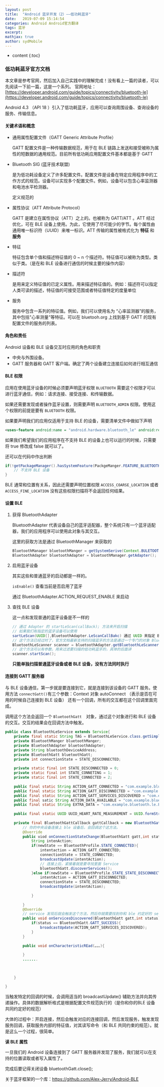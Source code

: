 ```yaml
---
layout: post
title:  "Android 蓝牙开发（2）——低功耗蓝牙"
date:   2019-07-09 15:14:54
categories: Android Android官方翻译 
tags: 蓝牙
excerpt: 
mathjax: true
author: sydMobile
---
```

* content
{:toc}














### 低功耗蓝牙官方文档
本文章是参考官网，然后加入自己实践中的理解完成！没有看上一篇的读者，可以先阅读一下前一篇，这是一个系列。
官网地址：[https://developer.android.com/guide/topics/connectivity/bluetooth-le](https://developer.android.com/guide/topics/connectivity/bluetooth-le)

Android 4.3 （API 18 ）引入了低功耗蓝牙，应用可以查询周围设备、查询设备的服务、传输信息。

#### 关键术语和概念

- 通用属性配置文件（GATT Generic Attribute Profile）

  GATT 配置文件是一种传输数据规范，用于在 BLE 链路上发送和接受被称为属性的短数据的通用规范。目前所有低功耗应用配置文件基本都是基于 GATT

- Bluetooth SIG (蓝牙技术联盟)

  是为低功耗设备定义了许多配置文件。配置文件是设备在特定应用程序中的工作方式的规范。设备可以实现多个配置文件。例如，设备可以包含心率监测器和电池水平检测器。

  定义规范的

- 属性协议（ATT Attribute Protocol）

  GATT 是建立在属性协议（ATT）之上的。也被称为 GATT/ATT 。ATT 经过优化，可在 BLE 设备上使用。为此，它使用了尽可能少的字节。每个属性由通用唯一标识符（UUID）来唯一标识。ATT 传输的属性被格式化为 **特征** 和 **服务**

- 特征

  特征包含单个值和描述特征值的 0 ~ n 个描述符。特征值可以被称为类型。类似于类。（是在和 BLE 设备进行通信的时候主要的操作内容）

- 描述符

  是用来定义特征值的已定义属性。用来描述特征值的。例如：描述符可以指定人类可读的描述，特征值的可接受范围或者特征值特定的度量单位

- 服务

  服务中包含一系列的特征值。例如，我们可以使用名为 “心率监测器”的服务，其中包括"心率测量"等特征。可以在 bluetooh.org 上找到基于 GATT 的现有配置文件的服务的列表。

#### 角色和责任

Android 设备和 BLE 设备交互时应用的角色和职责

- 中央与外围设备。
- GATT 服务器和 GATT 客户端。确定了两个设备建立连接后如何进行相互通信



#### BLE 权限

应用在使用蓝牙设备的时候必须要声明蓝牙权限 `BLUETOOTH` 需要这个权限才可以进行蓝牙通信，例如：请求连接、接受连接、和传输数据。

如果还需要发现或者操作蓝牙设置，则需要声明 `BLUETOOTH_ADMIN` 权限。使用这个权限的前提是要有 `BLUETOOTH` 权限。

如果要声明我们的应用仅适用于支持 BLE 的设备，需要清单文件中做如下声明

```xml
<uses-feature android:name = "android.hardware.bluetooth_le" android:required = true />
```

如果我们希望我们的应用程序在不支持 BLE 的设备上也可以运行的时候，只需要将 true 修改成 false 就可以了。

还可以在代码中作出判断

```java 
if(!getPackageManager().hasSystemFeature(PackgeManger.FEATURE_BLUETOOTH_LE)){
    // 不支持 BLE 设备
}
```

BLE 通常和位置有关系，因此还需要声明位置权限 `ACCESS_COARSE_LOCATION` 或者 `ACCESS_FINE_LOCATION` 没有这些权限扫描将不会返回任何结果。

#### 设置 BLE

1. 获得 BluetoothAdapter

   BluetoothAdapter 代表设备自己的蓝牙适配器，整个系统只有一个蓝牙适配器，我们的应用程序可以使用此对象与其交互。

   这里的获取方法是通过 BluetoothManager 来获取的

   ```java
   BluetoothManager bluetoothManger = getSystemSerive(Context.BULETOOTH_SERVIcE);
   BluetoothAdapter bluetoothAdapter = bluetoothManager.getAdapter();
   ```

2. 启用蓝牙设备

   其实这些和普通蓝牙的启动都是一样的。

   `isEnable()` 查看当前是否启用了蓝牙

   通过 BluetoothAdapter.ACTION_REQUEST_ENABLE 来启动

3. 查找 BLE 设备

   这一点和发现普通的蓝牙设备是不一样的

   ```java
   // 通过 Adapter 的 startLeScan(callBack); 方法来开启扫描
   // 如果我们有指定的蓝牙设备可以使用
   sartLeScan(UUID[],BluetoothAdapter.LeScanCallBakc) 通过 UUID 来指定 BLe
   // 这个方法已经过时了，官方文档最新支持的扫描蓝牙的方法是通过一个专门的对象 BluetoothLeScanner 用来开启扫描低功耗蓝牙
   BluetoothLeScanner scanner = bluetoothAdapter.getBluetoothLeScanner();
   // 这个方法可以有参数，用来过滤要扫描的低功耗蓝牙的，具体的后面讲
   scanner.startScan();
   
   ```

   **只能单独扫描普通蓝牙设备或者 BLE 设备，没有方法同时执行**

#### 连接到 GATT 服务器

与 BLE 设备通信，第一步就是要连接到它，就是连接到该设备的 GATT 服务。使用方法 `connectGatt()`有三个参数：Context 对象  autoConnect （表示是否在可用的时候自己连接到 BLE 设备） 还有一个回调，所有的交互都在这个回调里面完成。

调用这个方法会返回一个 `BluetoothGatt  `对象，通过这个对象进行和 BLE 设备的交互。交互的结果会在回调方法中触发。

```java
public class BluetoothLeService extends Service{
    private final static String TAG = BluetoothLeService.class.getSimpleName();
    private BluetoothManger bluetoothManger;
    private BluetoothAdapter bluetoothAdapter;
    private String bluetoothDeviceAddress;
    private BluetoothGatt bluetoothGatt;
    private int connectionState = STATE_DISCONNECTED;
    
    private static final int STATE_DISCONNECTED = 0;
    private static final int STATE_CONNETING = 1;
    private static final int STATE_CONNECTED = 2;
    
    public final static String ACTION_GATT_CONNECTED = "com.example.bluetooth.le.ACTION_GATT_CONNECTED";
    public final static String ACTION_GATT_DISCONNECTED = "com.example.bluetooth.le.ACTION_GATT_DISCONNECTED";
    public final static String ACTION_GATT_SERVICES_DISCOVERED = "com.example.bluetooth.le.ACTION_GATT_SERVICES_DISCOVERED";
    public final satic String ACTION_DATA_AVAILABLE = "com.example.bluetooth.le.ACTION_DATA_AVAILABLE";
    public final static String EXTRA_DATA = "com.example.bluetooth.le.EXTRA_DATA";
    
    public final static UUID UUID_HEART_RATE_MEASUREMENT = UUID.formString(SampleGattAttributes.HEART_RATE_MEASURMENT);
    
    private final BluetoothGattCallback gattCallback = new BluetoothGattCallback(){
        // 你的中央设备连接上 ble 设备后，会回调这个这方法。
        @Override
        public viod onConnectionStateChange(BluetoothGatt gatt,int status,int newState){
            String intenAction;
            if(newState == BluetoothProfile.STATE_CONNECTED){
                intentaction = ACTION_GATT_CONNECTED;
                connectionState = STATE_CONNECTED;
                broadcastUpdate(intentAction);
                // 连接上后，紧接着就是要寻找里面 Service
                bluetoothGatt.discoverServices();
            }else if(newState = BluetoothProfile.STATE_STATE_DISCONNECTED{
                intentAction = ACTION_GATT_DISCONNECTED;
                connectionState = STATE_DISCONNECTED;
                broadcastUpdate(intentAction);
                
            }
           
        }
        @Override
        // service 发现后就会触发这个方法，然后你就需要找到你和 ble 约定好的 service
        public void onServicesDiscovered(BluetoothGatt gatt,int status){
            if(status == BluetoothGatt.GATT_SUCCESS){
                broadcastUpdate(ACTION_GATT_SERVICES_DISCOVERED);
            }            
        }
		
        public void onCharacteristicREad(。。。){
                         
        } 
        .......
                 
        
        
    }
    
}
```

当触发特定的回调的时候，会调用适当的 broadcastUpdate() 辅助方法并向其传递操作。具体的数据解析格式是根据配置文件规范执行的（是你和你的BLE 设备共同约定好的规范）

大体的过程中：开启连接，然后会触发对应的连接回调，然后发现服务，触发发现服务回调，获取服务内部的特征值，对其读写命令（和 BLE 共同约束的规范）。就是这么一个过程，很简单。

**读 BLE 属性**

一旦我们的 Android 设备连接到了 GATT 服务器并发现了服务，我们就可以在支持的位置读取或者写入属性了。

完成后要记得关闭设备 bluetoothGatt.close();

关于蓝牙框架的一个库：https://github.com/Alex-Jerry/Android-BLE 

